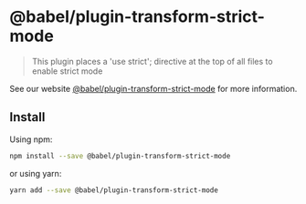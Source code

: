 # @babel/plugin-transform-strict-mode

> This plugin places a 'use strict'; directive at the top of all files to enable strict mode

See our website [@babel/plugin-transform-strict-mode](https://babeljs.io/docs/en/next/babel-plugin-transform-strict-mode.html) for more information.

## Install

Using npm:

```sh
npm install --save @babel/plugin-transform-strict-mode
```

or using yarn:

```sh
yarn add --save @babel/plugin-transform-strict-mode
```
